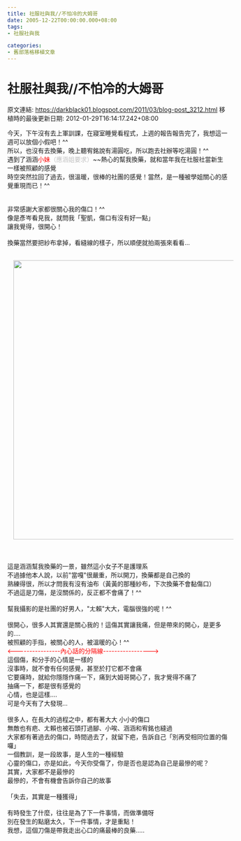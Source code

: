 ```yaml
---
title: 社服社與我//不怕冷的大姆哥
date: 2005-12-22T00:00:00.000+08:00
tags: 
- 社服社與我

categories:
- 舊部落格移植文章
---
```


# 社服社與我//不怕冷的大姆哥

原文連結: https://darkblack01.blogspot.com/2011/03/blog-post_3212.html
移植時的最後更新日期: 2012-01-29T16:14:17.242+08:00

今天，下午沒有去上軍訓課，在寢室睡覺看程式，上週的報告報告完了，我想這一週可以放個小假吧！^^<br />所以，也沒有去換藥，晚上聽宥銘說有湯圓吃，所以跑去社辦等吃湯圓！^^<br />遇到了涵涵<span style="color: red;">小妹</span><span style="color: silver;">（應涵姐要求）</span>~~熱心的幫我換藥，就和當年我在社服社當新生一樣被照顧的感覺<br />時空突然拉回了過去，很溫暖，很棒的社團的感覺！當然，是一種被學姐關心的感覺重現而已！^^<br /><br /><br />非常感謝大家都很關心我的傷口！^^<br />像是彥岑看見我，就問我「聖凱，傷口有沒有好一點」<br />讓我覺得，很開心！<br /><br />換藥當然要把紗布拿掉，看縫線的樣子，所以順便就拍兩張來看看...<br /><br /><div class="separator" style="clear: both; text-align: center;"><a href="http://2.bp.blogspot.com/-47sz9wiI7Qk/TySyAtecqFI/AAAAAAAACH4/3WE8oQv-4NQ/s1600/%E5%82%B72.jpg" imageanchor="1" style="margin-left: 1em; margin-right: 1em;"><img border="0" height="640" src="http://2.bp.blogspot.com/-47sz9wiI7Qk/TySyAtecqFI/AAAAAAAACH4/3WE8oQv-4NQ/s640/%E5%82%B72.jpg" width="640" /></a></div><br /><a name='more'></a><br /><br />這是涵涵幫我換藥的一景，雖然這小女子不是護理系<br />不過據他本人說，以前"當嘎"很嚴重，所以開刀，換藥都是自己換的<br />熟練得很，所以才問我有沒有油布（黃黃的那種紗布，下次換藥不會黏傷口）<br />不過這是刀傷，是沒關係的，反正都不會痛了！^^<br /><br />幫我攝影的是社團的好男人，"ㄤ賴"大大，電腦很強的呢！^^<br /><br />很開心，很多人其實還是關心我的！這傷其實讓我痛，但是帶來的開心，是更多的....<br />被照顧的手指，被關心的人，被溫暖的心！^^<br /><span style="color: red;">&lt;----------------內心話的分隔線-----------------&gt;</span><br />這個傷，和分手的心情是一樣的<br />沒事時，就不會有任何感覺，甚至於打它都不會痛<br />它要痛時，就給你隱隱作痛一下，痛到大姆哥開心了，我才覺得不痛了<br />抽痛一下，都是很有感覺的<br />心情，也是這樣....<br />可是今天有了大發現...<br /><br />很多人，在長大的過程之中，都有著大大 小小的傷口<br />無敵也有疤、ㄤ賴也被石頭打過腳、小唉、涵涵和宥銘也縫過<br />大家都有著過去的傷口，時間過去了，就留下疤，告訴自己「別再受相同位置的傷囉」<br />一個教訓，是一段故事，是人生的一種經驗<br />心靈的傷口，亦是如此，今天你受傷了，你是否也是認為自己是最慘的呢？<br />其實，大家都不是最慘的<br />最慘的，不會有機會告訴你自己的故事<br /><br />「失去，其實是一種獲得」<br /><br />有時發生了什麼，往往是為了下一件事情，而做準備呀<br />別在發生的點磨太久，下一件事情，才是重點！<br />我想，這個刀傷是帶我走出心口的痛最棒的良藥.....

